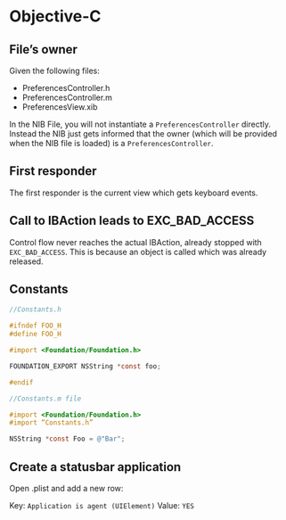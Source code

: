 # Objective-C

## File’s owner
Given the following files:

- PreferencesController.h
- PreferencesController.m
- PreferencesView.xib

In the NIB File, you will not instantiate a `PreferencesController` directly. Instead the NIB just gets informed that the owner (which will be provided when the NIB file is loaded) is a `PreferencesController`.

## First responder

The first responder is the current view which gets keyboard events.

## Call to IBAction leads to EXC_BAD_ACCESS
Control flow never reaches the actual IBAction, already stopped with `EXC_BAD_ACCESS`.
This is because an object is called which was already released.

## Constants

```Objective-C
//Constants.h

#ifndef FOO_H
#define FOO_H

#import <Foundation/Foundation.h>

FOUNDATION_EXPORT NSString *const foo;

#endif

//Constants.m file

#import <Foundation/Foundation.h>
#import “Constants.h”

NSString *const Foo = @"Bar";
```

## Create a statusbar application

Open <appname>.plist and add a new row:

Key: `Application is agent (UIElement)`
Value: `YES`
